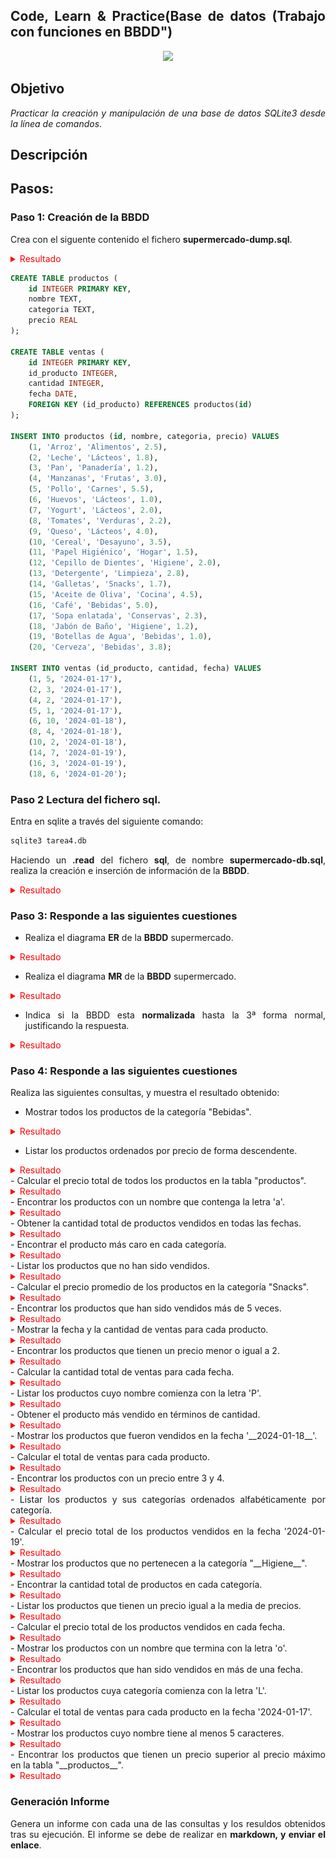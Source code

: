 <div align="justify">

## Code, Learn & Practice(Base de datos (Trabajo con funciones en BBDD")

<div align="center">
<img src="https://i0.wp.com/hunna.org/wp-content/uploads/2014/06/huellas.jpg?resize=324%2C215" width="500px"/>
</div>

## Objetivo

_Practicar la creación y manipulación de una base de datos SQLite3 desde la línea de comandos_.

## Descripción

## Pasos:

### Paso 1: Creación de la BBDD

Crea con el siguente contenido el fichero __supermercado-dump.sql__.

<details>
<summary style= "color: red"> Resultado </summary>

```sql
s
```
</details>


```sql
CREATE TABLE productos (
    id INTEGER PRIMARY KEY,
    nombre TEXT,
    categoria TEXT,
    precio REAL
);

CREATE TABLE ventas (
    id INTEGER PRIMARY KEY,
    id_producto INTEGER,
    cantidad INTEGER,
    fecha DATE,
    FOREIGN KEY (id_producto) REFERENCES productos(id)
);

INSERT INTO productos (id, nombre, categoria, precio) VALUES 
    (1, 'Arroz', 'Alimentos', 2.5),
    (2, 'Leche', 'Lácteos', 1.8),
    (3, 'Pan', 'Panadería', 1.2),
    (4, 'Manzanas', 'Frutas', 3.0),
    (5, 'Pollo', 'Carnes', 5.5),
    (6, 'Huevos', 'Lácteos', 1.0),
    (7, 'Yogurt', 'Lácteos', 2.0),
    (8, 'Tomates', 'Verduras', 2.2),
    (9, 'Queso', 'Lácteos', 4.0),
    (10, 'Cereal', 'Desayuno', 3.5),
    (11, 'Papel Higiénico', 'Hogar', 1.5),
    (12, 'Cepillo de Dientes', 'Higiene', 2.0),
    (13, 'Detergente', 'Limpieza', 2.8),
    (14, 'Galletas', 'Snacks', 1.7),
    (15, 'Aceite de Oliva', 'Cocina', 4.5),
    (16, 'Café', 'Bebidas', 5.0),
    (17, 'Sopa enlatada', 'Conservas', 2.3),
    (18, 'Jabón de Baño', 'Higiene', 1.2),
    (19, 'Botellas de Agua', 'Bebidas', 1.0),
    (20, 'Cerveza', 'Bebidas', 3.8);

INSERT INTO ventas (id_producto, cantidad, fecha) VALUES 
    (1, 5, '2024-01-17'),
    (2, 3, '2024-01-17'),
    (4, 2, '2024-01-17'),
    (5, 1, '2024-01-17'),
    (6, 10, '2024-01-18'),
    (8, 4, '2024-01-18'),
    (10, 2, '2024-01-18'),
    (14, 7, '2024-01-19'),
    (16, 3, '2024-01-19'),
    (18, 6, '2024-01-20');
```
  
### Paso 2 Lectura del fichero sql.

Entra en sqlite a través del siguiente comando:

```sql
sqlite3 tarea4.db 
```

Haciendo un __.read__ del fichero __sql__, de nombre __supermercado-db.sql__, realiza la creación e inserción de información de la __BBDD__.

<details>
<summary style= "color: red"> Resultado </summary>

```sql
s
```
</details>

### Paso 3: Responde a las siguientes cuestiones

- Realiza el diagrama __ER__ de la __BBDD__ supermercado.

<details>
<summary style= "color: red"> Resultado </summary>

## Diagrama Entidad-Relación

![Diagrama ER](https://github.com/johnfredyrg1226/base_datos2/raw/main/tarea/Tema3_Realizacion_consultas_SQLite3/tarea4_ER_.drawio.png)

</details>

- Realiza el diagrama __MR__ de la __BBDD__ supermercado.

<details>
<summary style= "color: red"> Resultado </summary>

## DIAGRAMA MODELO RELACIONAL
![Diagrama ER](https://github.com/johnfredyrg1226/base_datos2/raw/main/tarea/Tema3_Realizacion_consultas_SQLite3/tarea4_MR_.drawio.png)

</details>


- Indica si la BBDD esta __normalizada__ hasta la 3ª forma normal, justificando la respuesta.

<details>
<summary style= "color: red"> Resultado </summary>

```sql
# Conclusión general:

La base de datos está normalizada hasta la 3ª forma normal (3FN). Las tablas `productos` y `ventas` cumplen con los requisitos de 1FN, 2FN y 3FN:
- No hay valores repetidos ni listas en las columnas (1FN).
- Todas las columnas no clave dependen completamente de la clave primaria (2FN).
- No existen dependencias transitivas entre columnas no clave (3FN).


```
</details>

### Paso 4: Responde a las siguientes cuestiones

Realiza las siguientes consultas, y muestra el resultado obtenido:

- Mostrar todos los productos de la categoría "Bebidas".
<details>
<summary style= "color: red"> Resultado </summary>

**LOWER(nombre) convierte el nombre a minúsculas.**

**UPPER(nombre) convierte el nombre a mayúsculas.**

```sql
sqlite> select * from productos 
   ...> where categoria = "bebidas";
sqlite> select * from productos 
   ...> where categoria = "Bebidas";
+----+------------------+-----------+--------+
| id |      nombre      | categoria | precio |
+----+------------------+-----------+--------+
| 16 | Café             | Bebidas   | 5.0    |
| 19 | Botellas de Agua | Bebidas   | 1.0    |
| 20 | Cerveza          | Bebidas   | 3.8    |
+----+------------------+-----------+--------+
sqlite> select * from productos 
   ...> where  Lower(categoria) = "bebidas";
+----+------------------+-----------+--------+
| id |      nombre      | categoria | precio |
+----+------------------+-----------+--------+
| 16 | Café             | Bebidas   | 5.0    |
| 19 | Botellas de Agua | Bebidas   | 1.0    |
| 20 | Cerveza          | Bebidas   | 3.8    |
+----+------------------+-----------+--------+
sqlite> 
```
</details>

- Listar los productos ordenados por precio de forma descendente.
<details>
<summary style= "color: red"> Resultado </summary>

```sql
sqlite> select * from productos
   ...> ORDER BY precio desc;
+----+--------------------+-----------+--------+
| id |       nombre       | categoria | precio |
+----+--------------------+-----------+--------+
| 5  | Pollo              | Carnes    | 5.5    |
| 16 | Café               | Bebidas   | 5.0    |
| 15 | Aceite de Oliva    | Cocina    | 4.5    |
| 9  | Queso              | Lácteos   | 4.0    |
| 20 | Cerveza            | Bebidas   | 3.8    |
| 10 | Cereal             | Desayuno  | 3.5    |
| 4  | Manzanas           | Frutas    | 3.0    |
| 13 | Detergente         | Limpieza  | 2.8    |
| 1  | Arroz              | Alimentos | 2.5    |
| 17 | Sopa enlatada      | Conservas | 2.3    |
| 8  | Tomates            | Verduras  | 2.2    |
| 7  | Yogurt             | Lácteos   | 2.0    |
| 12 | Cepillo de Dientes | Higiene   | 2.0    |
| 2  | Leche              | Lácteos   | 1.8    |
| 14 | Galletas           | Snacks    | 1.7    |
| 11 | Papel Higiénico    | Hogar     | 1.5    |
| 3  | Pan                | Panadería | 1.2    |
| 18 | Jabón de Baño      | Higiene   | 1.2    |
| 6  | Huevos             | Lácteos   | 1.0    |
| 19 | Botellas de Agua   | Bebidas   | 1.0    |
+----+--------------------+-----------+--------+

```
</details>
- Calcular el precio total de todos los productos en la tabla "productos".
<details>
<summary style= "color: red"> Resultado </summary>

```sql
sqlite> select SUM(precio) as precio_total from productos;
+--------------+
| precio_total |
+--------------+
| 52.5         |
+--------------+
```
</details>
- Encontrar los productos con un nombre que contenga la letra 'a'.

<details>
<summary style= "color: red"> Resultado </summary>

```sql
sqlite> select nombre from productos
   ...> where nombre REGEXP '[aA]';
+------------------+
|      nombre      |
+------------------+
| Arroz            |
| Pan              |
| Manzanas         |
| Tomates          |
| Cereal           |
| Papel Higiénico  |
| Galletas         |
| Aceite de Oliva  |
| Café             |
| Sopa enlatada    |
| Jabón de Baño    |
| Botellas de Agua |
| Cerveza          |
+------------------+

```
</details>
- Obtener la cantidad total de productos vendidos en todas las fechas.
<details>
<summary style= "color: red"> Resultado </summary>

```sql
sqlite> select sum(cantidad) as cantidad_total from ventas; 
+----------------+
| cantidad_total |
+----------------+
| 43             |
+----------------+

```
</details>
- Encontrar el producto más caro en cada categoría.
<details>
<summary style= "color: red"> Resultado </summary>

```sql
WHERE precio = (
    SELECT MAX(precio)
    FROM productos p2
    WHERE p2.categoria = p1.categoria
);
+--------------------+-----------+--------+
|       nombre       | categoria | precio |
+--------------------+-----------+--------+
| Arroz              | Alimentos | 2.5    |
| Pan                | Panadería | 1.2    |
| Manzanas           | Frutas    | 3.0    |
| Pollo              | Carnes    | 5.5    |
| Tomates            | Verduras  | 2.2    |
| Queso              | Lácteos   | 4.0    |
| Cereal             | Desayuno  | 3.5    |
| Papel Higiénico    | Hogar     | 1.5    |
| Cepillo de Dientes | Higiene   | 2.0    |
| Detergente         | Limpieza  | 2.8    |
| Galletas           | Snacks    | 1.7    |
| Aceite de Oliva    | Cocina    | 4.5    |
| Café               | Bebidas   | 5.0    |
| Sopa enlatada      | Conservas | 2.3    |
+--------------------+-----------+--------+
sqlite> SELECT p1.nombre, p1.categoria, p1.precio
FROM productos p1
INNER JOIN (
    SELECT categoria, MAX(precio) AS precio_maximo
    FROM productos
    GROUP BY categoria
) p2 ON p1.categoria = p2.categoria AND p1.precio = p2.precio_maximo;
+--------------------+-----------+--------+
|       nombre       | categoria | precio |
+--------------------+-----------+--------+
| Arroz              | Alimentos | 2.5    |
| Pan                | Panadería | 1.2    |
| Manzanas           | Frutas    | 3.0    |
| Pollo              | Carnes    | 5.5    |
| Tomates            | Verduras  | 2.2    |
| Queso              | Lácteos   | 4.0    |
| Cereal             | Desayuno  | 3.5    |
| Papel Higiénico    | Hogar     | 1.5    |
| Cepillo de Dientes | Higiene   | 2.0    |
| Detergente         | Limpieza  | 2.8    |
| Galletas           | Snacks    | 1.7    |
| Aceite de Oliva    | Cocina    | 4.5    |
| Café               | Bebidas   | 5.0    |
| Sopa enlatada      | Conservas | 2.3    |
+--------------------+-----------+--------+
sqlite> 


```
</details>
- Listar los productos que no han sido vendidos.
<details>
<summary style= "color: red"> Resultado </summary>

```sql
sqlite> SELECT p1.nombre, p1.categoria, p1.precio
FROM productos p1
LEFT JOIN ventas v ON p1.id = v.id_producto
WHERE v.id_producto IS NULL;
+--------------------+-----------+--------+
|       nombre       | categoria | precio |
+--------------------+-----------+--------+
| Pan                | Panadería | 1.2    |
| Yogurt             | Lácteos   | 2.0    |
| Queso              | Lácteos   | 4.0    |
| Papel Higiénico    | Hogar     | 1.5    |
| Cepillo de Dientes | Higiene   | 2.0    |
| Detergente         | Limpieza  | 2.8    |
| Aceite de Oliva    | Cocina    | 4.5    |
| Sopa enlatada      | Conservas | 2.3    |
| Botellas de Agua   | Bebidas   | 1.0    |
| Cerveza            | Bebidas   | 3.8    |
+--------------------+-----------+--------+


```
</details>
- Calcular el precio promedio de los productos en la categoría "Snacks".
<details>
<summary style= "color: red"> Resultado </summary>

```sql
sqlite> select avg(precio) as precio_promedio from productos p1
   ...> where p1.categoria = "Snacks";
+-----------------+
| precio_promedio |
+-----------------+
| 1.7             |
+-----------------+
sqlite> 

```
</details>
- Encontrar los productos que han sido vendidos más de 5 veces.
<details>
<summary style= "color: red"> Resultado </summary>

```sql
sqlite> SELECT p.nombre, v.cantidad
FROM productos p
INNER JOIN ventas v ON p.id = v.id_producto
WHERE v.cantidad > 5;
+---------------+----------+
|    nombre     | cantidad |
+---------------+----------+
| Huevos        | 10       |
| Galletas      | 7        |
| Jabón de Baño | 6        |
+---------------+----------+

```
</details>
- Mostrar la fecha y la cantidad de ventas para cada producto.
<details>
<summary style= "color: red"> Resultado </summary>

```sql
sqlite> select v.cantidad, v.fecha, p.nombre from ventas v
   ...> inner join productos p on p.id = v.id_producto;
+----------+------------+---------------+
| cantidad |   fecha    |    nombre     |
+----------+------------+---------------+
| 5        | 2024-01-17 | Arroz         |
| 3        | 2024-01-17 | Leche         |
| 2        | 2024-01-17 | Manzanas      |
| 1        | 2024-01-17 | Pollo         |
| 10       | 2024-01-18 | Huevos        |
| 4        | 2024-01-18 | Tomates       |
| 2        | 2024-01-18 | Cereal        |
| 7        | 2024-01-19 | Galletas      |
| 3        | 2024-01-19 | Café          |
| 6        | 2024-01-20 | Jabón de Baño |
+----------+------------+---------------+

```
</details>
- Encontrar los productos que tienen un precio menor o igual a 2.
<details>
<summary style= "color: red"> Resultado </summary>

```sql
sqlite> select p.nombre, p.precio from productos p
   ...> where precio <= 2;
+--------------------+--------+
|       nombre       | precio |
+--------------------+--------+
| Leche              | 1.8    |
| Pan                | 1.2    |
| Huevos             | 1.0    |
| Yogurt             | 2.0    |
| Papel Higiénico    | 1.5    |
| Cepillo de Dientes | 2.0    |
| Galletas           | 1.7    |
| Jabón de Baño      | 1.2    |
| Botellas de Agua   | 1.0    |
+--------------------+--------+

```
</details>
- Calcular la cantidad total de ventas para cada fecha.
<details>
<summary style= "color: red"> Resultado </summary>

```sql
sqlite> select v.fecha, SUM(v.cantidad) AS cantidad_total
   ...> from ventas v
   ...> group by v.fecha
   ...> order by v.fecha;
+------------+----------------+
|   fecha    | cantidad_total |
+------------+----------------+
| 2024-01-17 | 11             |
| 2024-01-18 | 16             |
| 2024-01-19 | 10             |
| 2024-01-20 | 6              |
+------------+----------------+

```
</details>
- Listar los productos cuyo nombre comienza con la letra 'P'.
<details>
<summary style= "color: red"> Resultado </summary>

```sql
sqlite> select nombre from productos
   ...> where nombre REGEXP '^[pP]';
+-----------------+
|     nombre      |
+-----------------+
| Pan             |
| Pollo           |
| Papel Higiénico |
+-----------------+

```
</details>
- Obtener el producto más vendido en términos de cantidad.
<details>
<summary style= "color: red"> Resultado </summary>

```sql
sqlite> SELECT p.nombre, v_ma.max_cantidad
FROM productos p
INNER JOIN (
    SELECT id_producto, MAX(cantidad) AS max_cantidad
    FROM ventas
    GROUP BY id_producto
) v_ma ON v_ma.id_producto = p.id 
ORDER BY v_ma.max_cantidad ASC;
+---------------+--------------+
|    nombre     | max_cantidad |
+---------------+--------------+
| Pollo         | 1            |
| Manzanas      | 2            |
| Cereal        | 2            |
| Leche         | 3            |
| Café          | 3            |
| Tomates       | 4            |
| Arroz         | 5            |
| Jabón de Baño | 6            |
| Galletas      | 7            |
| Huevos        | 10           |
+---------------+--------------+
sqlite> 
```
</details>
- Mostrar los productos que fueron vendidos en la fecha '__2024-01-18__'.
<details>
<summary style= "color: red"> Resultado </summary>

```sql
sqlite> SELECT p.nombre, v.id_producto
FROM productos p
INNER JOIN (
    SELECT id_producto
    FROM ventas
    WHERE fecha = '2024-01-18'
) v ON p.id = v.id_producto;
+---------+-------------+
| nombre  | id_producto |
+---------+-------------+
| Huevos  | 6           |
| Tomates | 8           |
| Cereal  | 10          |
+---------+-------------+
```
</details>
- Calcular el total de ventas para cada producto.
<details>
<summary style= "color: red"> Resultado </summary>

```sql
sqlite> SELECT p.nombre, v2.total_vendido
FROM productos p
INNER JOIN (
    SELECT id_producto, SUM(cantidad) AS total_vendido
    FROM ventas
    GROUP BY id_producto
) v2 ON v2.id_producto = p.id;
+---------------+---------------+
|    nombre     | total_vendido |
+---------------+---------------+
| Arroz         | 5             |
| Leche         | 3             |
| Manzanas      | 2             |
| Pollo         | 1             |
| Huevos        | 10            |
| Tomates       | 4             |
| Cereal        | 2             |
| Galletas      | 7             |
| Café          | 3             |
| Jabón de Baño | 6             |
+---------------+---------------+

```
</details>
- Encontrar los productos con un precio entre 3 y 4.
<details>
<summary style= "color: red"> Resultado </summary>

```sql
sqlite> select nombre, precio from productos
   ...> where precio >= 3 and precio <= 4;
+----------+--------+
|  nombre  | precio |
+----------+--------+
| Manzanas | 3.0    |
| Queso    | 4.0    |
| Cereal   | 3.5    |
| Cerveza  | 3.8    |
+----------+--------+

SELECT nombre, precio 
FROM productos
WHERE precio BETWEEN 3 AND 4;

sqlite> 
```
</details>
- Listar los productos y sus categorías ordenados alfabéticamente por categoría.
<details>
<summary style= "color: red"> Resultado </summary>

```sql
sqlite> select nombre, categoria from productos p
   ...> order by categoria asc;
+--------------------+-----------+
|       nombre       | categoria |
+--------------------+-----------+
| Arroz              | Alimentos |
| Café               | Bebidas   |
| Botellas de Agua   | Bebidas   |
| Cerveza            | Bebidas   |
| Pollo              | Carnes    |
| Aceite de Oliva    | Cocina    |
| Sopa enlatada      | Conservas |
| Cereal             | Desayuno  |
| Manzanas           | Frutas    |
| Cepillo de Dientes | Higiene   |
| Jabón de Baño      | Higiene   |
| Papel Higiénico    | Hogar     |
| Detergente         | Limpieza  |
| Leche              | Lácteos   |
| Huevos             | Lácteos   |
| Yogurt             | Lácteos   |
| Queso              | Lácteos   |
| Pan                | Panadería |
| Galletas           | Snacks    |
| Tomates            | Verduras  |
+--------------------+-----------+

```
</details>
- Calcular el precio total de los productos vendidos en la fecha '2024-01-19'.
<details>
<summary style= "color: red"> Resultado </summary>

```sql
sqlite> SELECT SUM(p.precio * v.cantidad) AS total_ventas
FROM ventas v
INNER JOIN productos p ON v.id_producto = p.id
WHERE v.fecha = '2024-01-19';
+--------------+
| total_ventas |
+--------------+
| 26.9         |
+--------------+

```
</details>
- Mostrar los productos que no pertenecen a la categoría "__Higiene__".
<details>
<summary style= "color: red"> Resultado </summary>

```sql
sqlite> select nombre, categoria from productos
   ...> where categoria REGEXP '[^Higiene]';
+------------------+-----------+
|      nombre      | categoria |
+------------------+-----------+
| Arroz            | Alimentos |
| Leche            | Lácteos   |
| Pan              | Panadería |
| Manzanas         | Frutas    |
| Pollo            | Carnes    |
| Huevos           | Lácteos   |
| Yogurt           | Lácteos   |
| Tomates          | Verduras  |
| Queso            | Lácteos   |
| Cereal           | Desayuno  |
| Papel Higiénico  | Hogar     |
| Detergente       | Limpieza  |
| Galletas         | Snacks    |
| Aceite de Oliva  | Cocina    |
| Café             | Bebidas   |
| Sopa enlatada    | Conservas |
| Botellas de Agua | Bebidas   |
| Cerveza          | Bebidas   |
+------------------+-----------+

```
</details>
- Encontrar la cantidad total de productos en cada categoría.
<details>
<summary style= "color: red"> Resultado </summary>

```sql
sqlite> select p.categoria, SUM(v.cantidad) as total_vendido
   ...> from ventas v
   ...> inner join productos p on p.id=v.id_producto
   ...> group by p.categoria;
+-----------+---------------+
| categoria | total_vendido |
+-----------+---------------+
| Alimentos | 5             |
| Bebidas   | 3             |
| Carnes    | 1             |
| Desayuno  | 2             |
| Frutas    | 2             |
| Higiene   | 6             |
| Lácteos   | 13            |
| Snacks    | 7             |
| Verduras  | 4             |
+-----------+---------------+

```
</details>
- Listar los productos que tienen un precio igual a la media de precios.
<details>
<summary style= "color: red"> Resultado </summary>

```sql
esta es la media 
sqlite> SELECT AVG(precio) AS precio_promedio
FROM productos;
+-----------------+
| precio_promedio |
+-----------------+
| 2.625           |
+-----------------+

pero no hay productos con ese valor sqlite> SELECT nombre, precio
FROM productos
WHERE precio = (SELECT AVG(precio) FROM productos);


```
</details>
- Calcular el precio total de los productos vendidos en cada fecha.
<details>
<summary style= "color: red"> Resultado </summary>

```sql
sqlite> select p.categoria, SUM(v.cantidad * p.precio) as precio_total
   ...> from ventas v
   ...> inner join productos p on p.id=v.id_producto
   ...> group by v.fecha 
   ...> order by v.fecha;
+-----------+--------------+
| categoria | precio_total |
+-----------+--------------+
| Alimentos | 29.4         |
| Lácteos   | 25.8         |
| Snacks    | 26.9         |
| Higiene   | 7.2          |
+-----------+--------------+

```
</details>
- Mostrar los productos con un nombre que termina con la letra 'o'.
<details>
<summary style= "color: red"> Resultado </summary>

```sql
sqlite> select nombre from productos p
   ...> where nombre REGEXP '[Oo]$';
+-----------------+
|     nombre      |
+-----------------+
| Pollo           |
| Queso           |
| Papel Higiénico |
| Jabón de Baño   |
+-----------------+

```
</details>
- Encontrar los productos que han sido vendidos en más de una fecha.
<details>
<summary style= "color: red"> Resultado </summary>

```sql
sqlite> SELECT p.id, p.nombre
FROM productos p
INNER JOIN (
    SELECT id_producto
    FROM ventas
    GROUP BY id_producto
    HAVING COUNT(DISTINCT fecha) > 1
) v ON p.id = v.id_producto;


## no se encuentra nada...
```
</details>
- Listar los productos cuya categoría comienza con la letra 'L'.
<details>
<summary style= "color: red"> Resultado </summary>

```sql
sqlite> SELECT nombre, categoria FROM productos
WHERE categoria REGEXP '^[Ll]';
+------------+-----------+
|   nombre   | categoria |
+------------+-----------+
| Leche      | Lácteos   |
| Huevos     | Lácteos   |
| Yogurt     | Lácteos   |
| Queso      | Lácteos   |
| Detergente | Limpieza  |
+------------+-----------+
sqlite> 


```
</details>
- Calcular el total de ventas para cada producto en la fecha '2024-01-17'.
<details>
<summary style= "color: red"> Resultado </summary>

```sql
sqlite> select fecha,SUM(cantidad)as ventas_totales from ventas
   ...> where fecha = '2024-01-17';
+------------+----------------+
|   fecha    | ventas_totales |
+------------+----------------+
| 2024-01-17 | 11             |
+------------+----------------+

```
</details>
- Mostrar los productos cuyo nombre tiene al menos 5 caracteres.
<details>
<summary style= "color: red"> Resultado </summary>

```sql
sqlite> SELECT nombre 
FROM productos
WHERE nombre REGEXP '^.{5,}$';
+--------------------+
|       nombre       |
+--------------------+
| Arroz              |
| Leche              |
| Manzanas           |
| Pollo              |
| Huevos             |
| Yogurt             |
| Tomates            |
| Queso              |
| Cereal             |
| Papel Higiénico    |
| Cepillo de Dientes |
| Detergente         |
| Galletas           |
| Aceite de Oliva    |
| Sopa enlatada      |
| Jabón de Baño      |
| Botellas de Agua   |
| Cerveza            |
+--------------------+

```
</details>
- Encontrar los productos que tienen un precio superior al precio máximo en la tabla "__productos__".
<details>
<summary style= "color: red"> Resultado </summary>

```sql

```
</details>

### Generación Informe

Genera un informe con cada una de las consultas y los resuldos obtenidos tras su ejecución. El informe se debe de realizar en __markdown, y enviar el enlace__.

</div>
